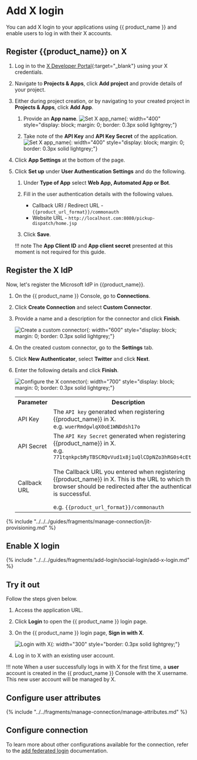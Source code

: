 # Add X login

You can add X login to your applications using {{ product_name }} and enable users to log in with their X accounts.

## Register {{product_name}} on X

1. Log in to the [X Developer Portal](https://developer.twitter.com/){:target="_blank"} using your X credentials.

2. Navigate to **Projects & Apps**, click **Add project** and provide details of your project.

3. Either during project creation, or by navigating to your created project in **Projects & Apps**, click **Add App**.

    1. Provide an **App name**.
       ![Set X app_name]({{base_path}}/assets/img/guides/idp/x-idp/x-app-name.png){: width="400" style="display: block; margin: 0; border: 0.3px solid lightgrey;"}

    2. Take note of the **API Key** and **API Key Secret** of the application.
       ![Set X app_name]({{base_path}}/assets/img/guides/idp/x-idp/x-key-token.png){: width="400" style="display: block; margin: 0; border: 0.3px solid lightgrey;"}

4. Click **App Settings** at the bottom of the page.

5. Click **Set up** under **User Authentication Settings** and do the following.

   1. Under **Type of App** select **Web App, Automated App or Bot**.

   2. Fill in the user authentication details with the following values.

      - Callback URI / Redirect URL - `{{product_url_format}}/commonauth`
      - Website URL - `http://localhost.com:8080/pickup-dispatch/home.jsp`

   3. Click **Save**.

    !!! note
        The **App Client ID** and **App client secret** presented at this moment is not required for this guide.

## Register the X IdP

Now, let's register the Microsoft IdP in {{product_name}}.

1. On the {{ product_name }} Console, go to **Connections**.

2. Click **Create Connection** and select **Custom Connector**.

3. Provide a name and a description for the connector and click **Finish**.

      ![Create a custom connector]({{base_path}}/assets/img/guides/idp/x-idp/x-custom-connector.png){: width="600" style="display: block; margin: 0; border: 0.3px solid lightgrey;"}

4. On the created custom connector, go to the **Settings** tab.

5. Click **New Authenticator**, select **Twitter** and click **Next**.

6. Enter the following details and click **Finish**.

      ![Configure the X connector]({{base_path}}/assets/img/guides/idp/x-idp/x-configure-connector.png){: width="700" style="display: block; margin: 0; border: 0.3px solid lightgrey;"}

      <table>
         <tr>
            <th>Parameter</th>
            <th>Description</th>
        </tr>
         <tr>
            <td>API Key</td>
            <td>The <code>API key</code> generated when registering {{product_name}} in X.<br>
               e.g. <code>wuerRmdgwlqX0oE1WNDdsh17o</code></td>
         </tr>
         <tr>
            <td>API Secret</td>
            <td>The <code>API Key Secret</code> generated when registering {{product_name}} in X.
            <br>
               e.g. <code>771tqnkpcbRyTBSCRQvVud1x8j1uQlCDpNZo3hRG0s4cEtsFky</code></td>
         </tr>
         <tr">
            <td>Callback URL</td>
            <td><p>The Callback URL you entered when registering {{product_name}} in X. This is the URL to which the browser should be redirected after the authentication is successful.</p>
            e.g. <code>{{product_url_format}}/commonauth</code></td>
       </tr>
       </table>

{% include "../../../guides/fragments/manage-connection/jit-provisioning.md" %}

## Enable X login

{% include "../../../guides/fragments/add-login/social-login/add-x-login.md" %}

## Try it out

Follow the steps given below.

1. Access the application URL.

2. Click **Login** to open the {{ product_name }} login page.

3. On the {{ product_name }} login page, **Sign in with X**.

    ![Login with X]({{base_path}}/assets/img/guides/idp/x-idp/sign-in-with-x.png){: width="300" style="border: 0.3px solid lightgrey;"}

4. Log in to X with an existing user account.

!!! note
    When a user successfully logs in with X for the first time, a **user** account is created in the {{ product_name }} Console with the X username. This new user account will be managed by X.

## Configure user attributes

{% include "../../fragments/manage-connection/manage-attributes.md" %}

## Configure connection

To learn more about other configurations available for the connection, refer to the [add federated login]({{base_path}}/guides/authentication/federated-login) documentation.
